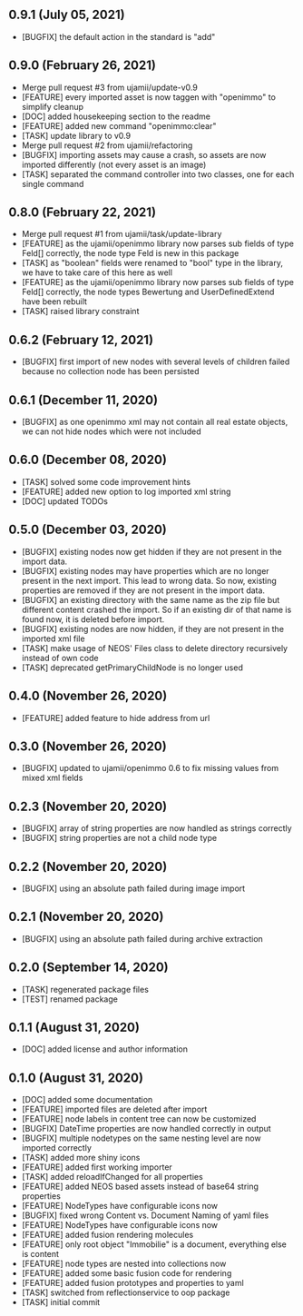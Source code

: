 ## 0.9.1 (July 05, 2021)
  - [BUGFIX] the default action in the standard is "add"

## 0.9.0 (February 26, 2021)
  - Merge pull request #3 from ujamii/update-v0.9
  - [FEATURE] every imported asset is now taggen with "openimmo" to simplify cleanup
  - [DOC] added housekeeping section to the readme
  - [FEATURE] added new command "openimmo:clear"
  - [TASK] update library to v0.9
  - Merge pull request #2 from ujamii/refactoring
  - [BUGFIX] importing assets may cause a crash, so assets are now imported differently (not every asset is an image)
  - [TASK] separated the command controller into two classes, one for each single command

## 0.8.0 (February 22, 2021)
  - Merge pull request #1 from ujamii/task/update-library
  - [FEATURE] as the ujamii/openimmo library now parses sub fields of type Feld[] correctly, the node type Feld is new in this package
  - [TASK] as "boolean" fields were renamed to "bool" type in the library, we have to take care of this here as well
  - [FEATURE] as the ujamii/openimmo library now parses sub fields of type Feld[] correctly, the node types Bewertung and UserDefinedExtend have been rebuilt
  - [TASK] raised library constraint

## 0.6.2 (February 12, 2021)
  - [BUGFIX] first import of new nodes with several levels of children failed because no collection node has been persisted

## 0.6.1 (December 11, 2020)
  - [BUGFIX] as one openimmo xml may not contain all real estate objects, we can not hide nodes which were not included

## 0.6.0 (December 08, 2020)
  - [TASK] solved some code improvement hints
  - [FEATURE] added new option to log imported xml string
  - [DOC] updated TODOs

## 0.5.0 (December 03, 2020)
  - [BUGFIX] existing nodes now get hidden if they are not present in the import data.
  - [BUGFIX] existing nodes may have properties which are no longer present in the next import. This lead to wrong data. So now, existing properties are removed if they are not present in the import data.
  - [BUGFIX] an existing directory with the same name as the zip file but different content crashed the import. So if an existing dir of that name is found now, it is deleted before import. 
  - [BUGFIX] existing nodes are now hidden, if they are not present in the imported xml file 
  - [TASK] make usage of NEOS' Files class to delete directory recursively instead of own code 
  - [TASK] deprecated getPrimaryChildNode is no longer used

## 0.4.0 (November 26, 2020)
  - [FEATURE] added feature to hide address from url

## 0.3.0 (November 26, 2020)
  - [BUGFIX] updated to ujamii/openimmo 0.6 to fix missing values from mixed xml fields

## 0.2.3 (November 20, 2020)
  - [BUGFIX] array of string properties are now handled as strings correctly
  - [BUGFIX] string properties are not a child node type

## 0.2.2 (November 20, 2020)
  - [BUGFIX] using an absolute path failed during image import

## 0.2.1 (November 20, 2020)
  - [BUGFIX] using an absolute path failed during archive extraction

## 0.2.0 (September 14, 2020)
  - [TASK] regenerated package files
  - [TEST] renamed package

## 0.1.1 (August 31, 2020)
  - [DOC] added license and author information

## 0.1.0 (August 31, 2020)
  - [DOC] added some documentation
  - [FEATURE] imported files are deleted after import 
  - [FEATURE] node labels in content tree can now be customized 
  - [BUGFIX] DateTime properties are now handled correctly in output 
  - [BUGFIX] multiple nodetypes on the same nesting level are now imported correctly
  - [TASK] added more shiny icons
  - [FEATURE] added first working importer
  - [TASK] added reloadIfChanged for all properties 
  - [FEATURE] added NEOS based assets instead of base64 string properties
  - [FEATURE] NodeTypes have configurable icons now
  - [BUGFIX] fixed wrong Content vs. Document Naming of yaml files 
  - [FEATURE] NodeTypes have configurable icons now
  - [FEATURE] added fusion rendering molecules
  - [FEATURE] only root object "Immobilie" is a document, everything else is content 
  - [FEATURE] node types are nested into collections now 
  - [FEATURE] added some basic fusion code for rendering
  - [FEATURE] added fusion prototypes and properties to yaml
  - [TASK] switched from reflectionservice to oop package
  - [TASK] initial commit

